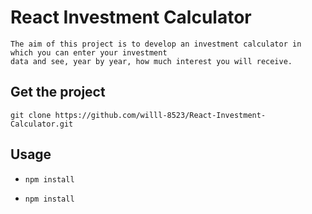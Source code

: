 # React Investment Calculator

    The aim of this project is to develop an investment calculator in which you can enter your investment 
    data and see, year by year, how much interest you will receive.

## Get the project

  ```git clone https://github.com/willl-8523/React-Investment-Calculator.git```

## Usage

- ```npm install```
  
- ```npm install```
